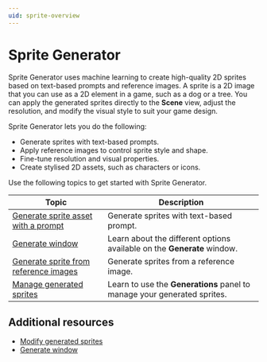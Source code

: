 ```yaml
---
uid: sprite-overview
---
```


# Sprite Generator

Sprite Generator uses machine learning to create high-quality 2D sprites based on text-based prompts and reference images. A sprite is a 2D image that you can use as a 2D element in a game, such as a dog or a tree. You can apply the generated sprites directly to the **Scene** view, adjust the resolution, and modify the visual style to suit your game design.

Sprite Generator lets you do the following: 

* Generate sprites with text-based prompts.
* Apply reference images to control sprite style and shape.
* Fine-tune resolution and visual properties.
* Create stylised 2D assets, such as characters or icons.

Use the following topics to get started with Sprite Generator.

| Topic | Description |
| ----- | ----------- |
| [Generate sprite asset with a prompt]((xref:generate-sprite)) | Generate sprites with text-based prompt. |
| [Generate window](xref:generate-window-sprite) | Learn about the different options available on the **Generate** window. |
| [Generate sprite from reference images](xref:reference-sprite) | Generate sprites from a reference image. |
| [Manage generated sprites](xref:manage-sprite) | Learn to use the **Generations** panel to manage your generated sprites. |

## Additional resources

* [Modify generated sprites](xref:modify-sprite)
* [Generate window](xref:generate-window-sprite)